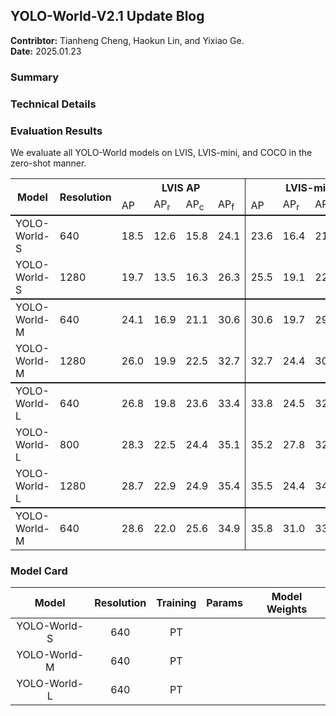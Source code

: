 ## YOLO-World-V2.1 Update Blog

**Contribtor:** Tianheng Cheng, Haokun Lin, and Yixiao Ge.\
**Date:** 2025.01.23

### Summary



### Technical Details




### Evaluation Results
We evaluate all YOLO-World models on LVIS, LVIS-mini, and COCO in the zero-shot manner.

<table>
    <tr>
        <th rowspan="2">Model</th><th rowspan="2">Resolution</th><th colspan="4" style="border-right: 1px solid">LVIS AP</th><th colspan="4">LVIS-mini</th><th colspan="4" style="border-left: 1px solid">COCO</th>
    </tr>
        <td>AP</td><td>AP<sub>r</sub></td><td>AP<sub>c</sub></td><td style="border-right: 1px solid">AP<sub>f</sub></td><td>AP</td><td>AP<sub>r</sub></td><td>AP<sub>c</sub></td><td>AP<sub>f</sub></td><td style="border-left: 1px solid">AP</td><td>AP<sub>50</sub></td><td>AP<sub>75</sub></td>
    <tr style="border-top: 2px solid">
        <td>YOLO-World-S</td><td>640</td><td>18.5</td><td>12.6</td><td>15.8</td><td style="border-right: 1px solid">24.1</td><td>23.6</td><td>16.4</td><td>21.5</td><td>26.6</td><td style="border-left: 1px solid"></td>
    </tr>
    <tr>
        <td>YOLO-World-S</td><td>1280</td><td>19.7</td><td>13.5</td><td>16.3</td><td style="border-right: 1px solid">26.3</td><td>25.5</td><td>19.1</td><td>22.6</td><td>29.3</td><td style="border-left: 1px solid"></td>
    </tr>
    <tr style="border-top: 2px solid">
        <td>YOLO-World-M</td><td>640</td><td>24.1</td><td>16.9</td><td>21.1</td><td style="border-right: 1px solid">30.6</td><td>30.6</td><td>19.7</td><td>29.0</td><td>34.1</td><td style="border-left: 1px solid"></td>
    </tr>
    <tr>
        <td>YOLO-World-M</td><td>1280</td><td>26.0</td><td>19.9</td><td>22.5</td><td style="border-right: 1px solid">32.7</td><td>32.7</td><td>24.4</td><td>30.2</td><td>36.4</td><td style="border-left: 1px solid"></td>
    </tr>
    <tr style="border-top: 2px solid">
        <td>YOLO-World-L</td><td>640</td><td>26.8</td><td>19.8</td><td>23.6</td><td style="border-right: 1px solid">33.4</td><td>33.8</td><td>24.5</td><td>32.3</td><td>36.8</td><td style="border-left: 1px solid"></td>
    </tr>
    <tr>
        <td>YOLO-World-L</td><td>800</td><td>28.3</td><td>22.5</td><td>24.4</td><td style="border-right: 1px solid">35.1</td><td>35.2</td><td>27.8</td><td>32.6</td><td>38.8</td><td style="border-left: 1px solid"></td>
    </tr>
    <tr>
        <td>YOLO-World-L</td><td>1280</td><td>28.7</td><td>22.9</td><td>24.9</td><td style="border-right: 1px solid">35.4</td><td>35.5</td><td>24.4</td><td>34.0</td><td>38.8</td><td style="border-left: 1px solid"></td>
    </tr>
    <tr style="border-top: 2px solid">
        <td>YOLO-World-M</td><td>640</td><td>28.6</td><td>22.0</td><td>25.6</td><td style="border-right: 1px solid">34.9</td><td>35.8</td><td>31.0</td><td>33.7</td><td>38.5</td><td style="border-left: 1px solid"></td>
    </tr>
</table>

### Model Card

| Model | Resolution | Training | Params | Model Weights |
| :---: | :--------: | :------: | :----: | :-----------: |
| YOLO-World-S | 640 | PT | | |
| YOLO-World-M | 640 | PT | | |
| YOLO-World-L | 640 | PT | | |
